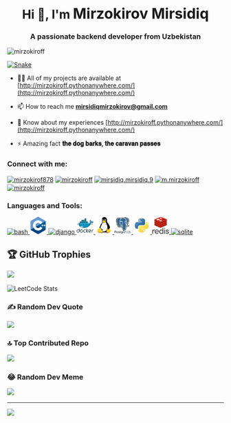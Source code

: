 <h1 align="center">Hi 👋, I'm <big><strong>Mirzokirov Mirsidiq</strong></big></h1>
<h3 align="center">A passionate backend developer from <strong>Uzbekistan</strong></h3>

<p align="left"> <img src="https://komarev.com/ghpvc/?username=mirzokiroff&label=Profile%20views&color=0e75b6&style=flat" alt="mirzokiroff" /> </p>

<p dir="auto"><a target="_blank" rel="noopener noreferrer nofollow" href="https://camo.githubusercontent.com/9b7074dac1de6f44552593cb28399eb5ebb7b53cd85259759f57a36563ec579b/68747470733a2f2f70726f66696c652d726561646d652d67656e657261746f722e636f6d2f6173736574732f736e616b652e737667"><img src="https://camo.githubusercontent.com/9b7074dac1de6f44552593cb28399eb5ebb7b53cd85259759f57a36563ec579b/68747470733a2f2f70726f66696c652d726561646d652d67656e657261746f722e636f6d2f6173736574732f736e616b652e737667" alt="Snake" data-canonical-src="https://profile-readme-generator.com/assets/snake.svg" style="max-width: 100%;"></a></p>
                                                                             
- 👨‍💻 All of my projects are available at [http://mirzokiroff.pythonanywhere.com/](http://mirzokiroff.pythonanywhere.com/)

- 📫 How to reach me **mirsidiqmirzokirov@gmail.com**

- 📄 Know about my experiences [http://mirzokiroff.pythonanywhere.com/](http://mirzokiroff.pythonanywhere.com/)

- ⚡ Amazing fact **𝐭𝐡𝐞 𝐝𝐨𝐠 𝐛𝐚𝐫𝐤𝐬, 𝐭𝐡𝐞 𝐜𝐚𝐫𝐚𝐯𝐚𝐧 𝐩𝐚𝐬𝐬𝐞𝐬**

<h3 align="left">Connect with me:</h3>
<p align="left">
<a href="https://twitter.com/mirzokirof878" target="blank"><img align="center" src="https://raw.githubusercontent.com/rahuldkjain/github-profile-readme-generator/master/src/images/icons/Social/twitter.svg" alt="mirzokirof878" height="30" width="40" /></a>
<a href="https://linkedin.com/in/mirzokiroff" target="blank"><img align="center" src="https://raw.githubusercontent.com/rahuldkjain/github-profile-readme-generator/master/src/images/icons/Social/linked-in-alt.svg" alt="mirzokiroff" height="30" width="40" /></a>
<a href="https://fb.com/mirsidiq.mirsidiq.9" target="blank"><img align="center" src="https://raw.githubusercontent.com/rahuldkjain/github-profile-readme-generator/master/src/images/icons/Social/facebook.svg" alt="mirsidiq.mirsidiq.9" height="30" width="40" /></a>
<a href="https://instagram.com/m.mirzokiroff" target="blank"><img align="center" src="https://raw.githubusercontent.com/rahuldkjain/github-profile-readme-generator/master/src/images/icons/Social/instagram.svg" alt="m.mirzokiroff" height="30" width="40" /></a>
<a href="https://www.leetcode.com/mirzokiroff" target="blank"><img align="center" src="https://raw.githubusercontent.com/rahuldkjain/github-profile-readme-generator/master/src/images/icons/Social/leet-code.svg" alt="mirzokiroff" height="30" width="40" /></a>
</p>

<h3 align="left">Languages and Tools:</h3>
<p align="left"> <a href="https://www.gnu.org/software/bash/" target="_blank" rel="noreferrer"> <img src="https://www.vectorlogo.zone/logos/gnu_bash/gnu_bash-icon.svg" alt="bash" width="40" height="40"/> </a> <a href="https://www.w3schools.com/cpp/" target="_blank" rel="noreferrer"> <img src="https://raw.githubusercontent.com/devicons/devicon/master/icons/cplusplus/cplusplus-original.svg" alt="cplusplus" width="40" height="40"/> </a> <a href="https://www.djangoproject.com/" target="_blank" rel="noreferrer"> <img src="https://cdn.worldvectorlogo.com/logos/django.svg" alt="django" width="40" height="40"/> </a> <a href="https://www.docker.com/" target="_blank" rel="noreferrer"> <img src="https://raw.githubusercontent.com/devicons/devicon/master/icons/docker/docker-original-wordmark.svg" alt="docker" width="40" height="40"/> </a> <a href="https://www.linux.org/" target="_blank" rel="noreferrer"> <img src="https://raw.githubusercontent.com/devicons/devicon/master/icons/linux/linux-original.svg" alt="linux" width="40" height="40"/> </a> <a href="https://www.postgresql.org" target="_blank" rel="noreferrer"> <img src="https://raw.githubusercontent.com/devicons/devicon/master/icons/postgresql/postgresql-original-wordmark.svg" alt="postgresql" width="40" height="40"/> </a> <a href="https://www.python.org" target="_blank" rel="noreferrer"> <img src="https://raw.githubusercontent.com/devicons/devicon/master/icons/python/python-original.svg" alt="python" width="40" height="40"/> </a> <a href="https://redis.io" target="_blank" rel="noreferrer"> <img src="https://raw.githubusercontent.com/devicons/devicon/master/icons/redis/redis-original-wordmark.svg" alt="redis" width="40" height="40"/> </a> <a href="https://www.sqlite.org/" target="_blank" rel="noreferrer"> <img src="https://www.vectorlogo.zone/logos/sqlite/sqlite-icon.svg" alt="sqlite" width="40" height="40"/> </a> </p>

## 🏆 GitHub Trophies
![](https://github-profile-trophy.vercel.app/?username=mirzokiroff&theme=radical&no-frame=false&no-bg=true&margin-w=4)

![LeetCode Stats](https://leetcode.card.workers.dev/mirzokiroff?theme=dark&font=milonga&extension=null)

### ✍️ Random Dev Quote
![](https://quotes-github-readme.vercel.app/api?type=horizontal&theme=radical)

### 🔝 Top Contributed Repo
![](https://github-contributor-stats.vercel.app/api?username=mirzokiroff&limit=5&theme=radical&combine_all_yearly_contributions=true)

### 😂 Random Dev Meme
<img src='https://randommeme-five.vercel.app/' style="height: 400px;"/>

---
[![](https://visitcount.itsvg.in/api?id=mirzokiroff&icon=5&color=0)](https://visitcount.itsvg.in)

<!-- Proudly created with GPRM ( https://gprm.itsvg.in ) -->
